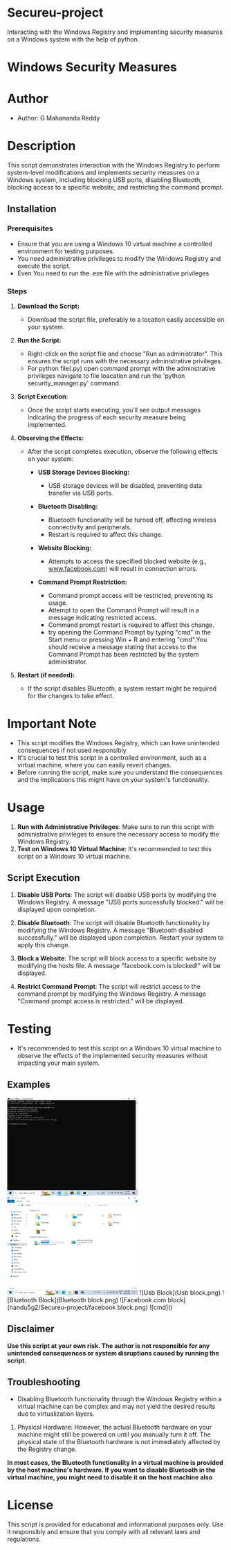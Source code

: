 # Secureu-project
Interacting with the Windows Registry and implementing security measures on a Windows system with the help of python.

# Windows Security Measures 

# Author

- Author: G Mahananda Reddy


# Description

This script demonstrates interaction with the  Windows Registry to perform system-level modifications and implements security measures on a Windows system, including blocking USB ports, disabling Bluetooth, blocking access to a specific website, and restricting the command prompt.

## Installation

### Prerequisites

- Ensure that you are using a Windows 10 virtual machine a controlled environment for testing purposes.
- You need administrative privileges to modify the Windows Registry and execute the script.
- Even You need to run the .exe file with the administrative privileges

### Steps

1. **Download the Script:**
   - Download the script file, preferably to a location easily accessible on your system.

2. **Run the Script:**
   - Right-click on the script file and choose "Run as administrator". This ensures the script runs with the necessary administrative privileges.
   - For python file(.py) open command prompt with the adminstrative privileges navigate to file loacation and run the 'python security_manager.py' command.

3. **Script Execution:**
   - Once the script starts executing, you'll see output messages indicating the progress of each security measure being implemented.

4. **Observing the Effects:**
   - After the script completes execution, observe the following effects on your system:

     - **USB Storage Devices Blocking:**
       - USB storage devices will be disabled, preventing data transfer via USB ports.

     - **Bluetooth Disabling:**
       - Bluetooth functionality will be turned off, affecting wireless connectivity and peripherals.
       - Restart is required to affect this change.

     - **Website Blocking:**
       - Attempts to access the specified blocked website (e.g., www.facebook.com) will result in connection errors.

     - **Command Prompt Restriction:**
       - Command prompt access will be restricted, preventing its usage.
       - Attempt to open the Command Prompt will result in a message indicating restricted access.
       - Command prompt restart is required to affect this change.
       - try opening the Command Prompt by typing "cmd" in the Start menu or pressing Win + R and entering "cmd".You should receive a message stating that access to the Command Prompt has been restricted by the system administrator.

5. **Restart (if needed):**
    - If the script disables Bluetooth, a system restart might be required for the changes to take effect.



# Important Note

- This script modifies the Windows Registry, which can have unintended consequences if not used responsibly.
- It's crucial to test this script in a controlled environment, such as a virtual machine, where you can easily revert changes.
- Before running the script, make sure you understand the consequences and the implications this might have on your system's functionality.

# Usage

1. **Run with Administrative Privileges**: Make sure to run this script with administrative privileges to ensure the necessary access to modify the Windows Registry.
2. **Test on Windows 10 Virtual Machine**: It's recommended to test this script on a Windows 10 virtual machine.

## Script Execution

1. **Disable USB Ports**: The script will disable USB ports by modifying the Windows Registry. A message "USB ports successfully blocked." will be displayed upon completion.

2. **Disable Bluetooth**: The script will disable Bluetooth functionality by modifying the Windows Registry. A message "Bluetooth disabled successfully." will be displayed upon completion. Restart your system to apply this change.

3. **Block a Website**: The script will block access to a specific website by modifying the hosts file. A message "facebook.com is blocked!" will be displayed.

4. **Restrict Command Prompt**: The script will restrict access to the command prompt by modifying the Windows Registry. A message "Command prompt access is restricted." will be displayed.

# Testing

- It's recommended to test this script on a Windows 10 virtual machine to observe the effects of the implemented security measures without impacting your main system.


## Examples
<img src="output.png" width="60%" height="40%" />
<img src="Usb block.png" width="60%" height="40%" />
![Usb Block](Usb block.png)
![Bluetooth Block](Bluetooth block.png)
![Facebook.com block](nandu5g2/Secureu-project/facebook block.png)
![cmd](<Usb block-1.png>)



## Disclaimer

**Use this script at your own risk. The author is not responsible for any unintended consequences or system disruptions caused by running the script.**


## Troubleshooting

- Disabling Bluetooth functionality through the Windows Registry within a virtual machine can be complex and may not yield the desired results due to virtualization layers.

1. Physical Hardware: However, the actual Bluetooth hardware on your machine might still be powered on until you manually turn it off. The physical state of the Bluetooth hardware is not immediately affected by the Registry change.

**In most cases, the Bluetooth functionality in a virtual machine is provided by the host machine's hardware. If you want to disable Bluetooth in the virtual machine, you might need to disable it on the host machine also**


# License

This script is provided for educational and informational purposes only. Use it responsibly and ensure that you comply with all relevant laws and regulations.





